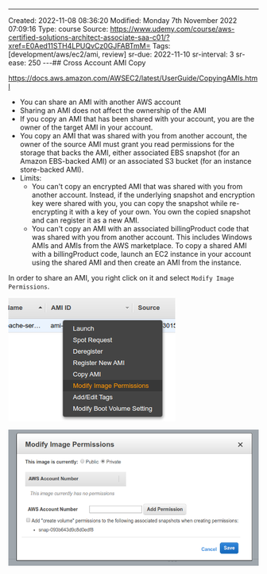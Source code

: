 ---
Created: 2022-11-08 08:36:20
Modified: Monday 7th November 2022 07:09:16
Type: course
Source: https://www.udemy.com/course/aws-certified-solutions-architect-associate-saa-c01/?xref=E0Aed11STH4LPUQvCz0GJFABTmM=
Tags: [development/aws/ec2/ami, review]
sr-due: 2022-11-10
sr-interval: 3
sr-ease: 250
---## Cross Account AMI Copy

https://docs.aws.amazon.com/AWSEC2/latest/UserGuide/CopyingAMIs.html

- You can share an AMI with another AWS account
- Sharing an AMI does not affect the ownership of the AMI
- If you copy an AMI that has been shared with your account, you are the owner of the target AMI in your account.
- You copy an AMI that was shared with you from another account, the owner of the source AMI must grant you read permissions for the storage that backs the AMI, either associated EBS snapshot (for an Amazon EBS-backed AMI) or an associated S3 bucket (for an instance store-backed AMI).
- Limits:
    - You can't copy an encrypted AMI that was shared with you from another account. Instead, if the underlying snapshot and encryption key were shared with you, you can copy the snapshot while re-encrypting it with a key of your own. You own the copied snapshot and can register it as a new AMI.
    - You can't copy an AMI with an associated billingProduct code that was shared with you from another account. This includes Windows AMIs and AMIs from the AWS marketplace. To copy a shared AMI with a billingProduct code, launch an EC2 instance in your account using the shared AMI and then create an AMI from the instance.

In order to share an AMI, you right click on it and select `Modify Image Permissions`.

![](../../../images/2019-11-22-13-22-11.png)

![](../../../images/2019-11-22-13-22-43.png)